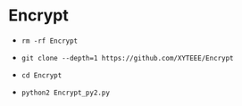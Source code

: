 # Encrypt

- `rm -rf Encrypt`

- `git clone --depth=1 https://github.com/XYTEEE/Encrypt`

- `cd Encrypt`

- `python2 Encrypt_py2.py`
